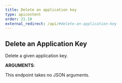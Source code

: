 ```yaml
---
title: Delete an application key
type: apicontent
order: 21.10
external_redirect: /api/#delete-an-application-key
---
```


## Delete an Application Key

Delete a given application key.

**ARGUMENTS**:

This endpoint takes no JSON arguments.
